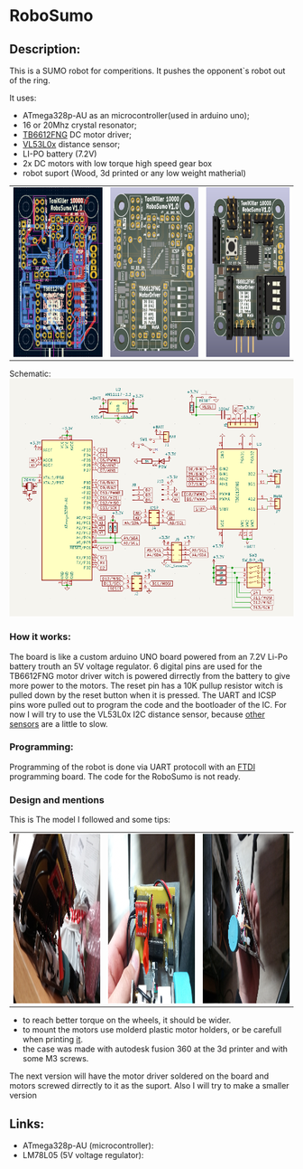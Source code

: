 # RoboSumo

## Description:

This is a SUMO robot for comperitions. It pushes the opponent\`s robot out of the ring.
    
It uses:
- ATmega328p-AU as an microcontroller(used in arduino uno);
- 16 or 20Mhz crystal resonator;
- [TB6612FNG](https://github.com/Tonikiller10000/MotorDriver_1) DC motor driver;
- [VL53L0x](https://github.com/Tonikiller10000/VL53L0x_DistanceSensor) distance sensor;
- LI-PO battery (7.2V)
- 2x DC motors with low torque high speed gear box
- robot suport (Wood, 3d printed or any low weight matherial)

<table>
  <tr>
    <td><img src="https://github.com/Tonikiller10000/RoboSumo/blob/main/PozeRoboSumo/p1.png"  height = 300  ></td>
    <td><img src="https://github.com/Tonikiller10000/RoboSumo/blob/main/PozeRoboSumo/p2.png"  height = 300  ></td>
    <td><img src="https://github.com/Tonikiller10000/RoboSumo/blob/main/PozeRoboSumo/p5.png"  height = 300  ></td>
  </tr>
</table>

Schematic:
<img src="https://github.com/Tonikiller10000/RoboSumo/blob/main/PozeRoboSumo/p3.png" >


### How it works:
The board is like a custom arduino UNO board powered from an 7.2V Li-Po battery trouth an 5V voltage regulator. 6 digital pins are used for the TB6612FNG motor driver witch is powered dirrectly from the battery to give more power to the motors. The reset pin has a 10K pullup resistor witch is pulled down by the reset button when it is pressed. The UART and ICSP pins wore pulled out to program the code and the bootloader of the IC.
For now I will try to use the VL53L0x I2C distance sensor, because [other sensors](https://github.com/Tonikiller10000/RoboSumo/blob/main/PozeRoboSumo/s1.png) are a little to slow.


### Programming:
Programming of the robot is done via UART protocoll with an [FTDI](https://github.com/Tonikiller10000/CH340G-FTDI-PROGRAMER) programming board. The code for the RoboSumo is not ready. 
 
### Design and mentions
This is The model I followed and some tips:
<table>
  <tr>
    <td><img src="https://github.com/Tonikiller10000/RoboSumo/blob/main/PozeRoboSumo/r1.jpg"  height = 300 ></td>
    <td><img src="https://github.com/Tonikiller10000/RoboSumo/blob/main/PozeRoboSumo/r2.jpg"  height = 300 ></td>
    <td><img src="https://github.com/Tonikiller10000/RoboSumo/blob/main/PozeRoboSumo/r4.jpg"  height = 300 ></td>
  </tr>
</table>

- to reach better torque on the wheels, it should be wider. 
- to mount the motors use molderd plastic motor holders, or be carefull when printing [it](https://github.com/Tonikiller10000/LineFollower/blob/main/LineFollower_Pictures/w1.jpg). 
- the case was made with autodesk fusion 360 at the 3d printer and with some M3 screws.

The next version will have the motor driver soldered on the board and motors screwed dirrectly to it as the suport. Also I will try to make a smaller version


## Links: 
- ATmega328p-AU (microcontroller): 
- LM78L05 (5V voltage regulator):




